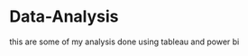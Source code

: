 # Data-Analysis
this are some of my analysis done using tableau and power bi

<a href="" rel="tableau"><img src="" alt="" /></a>
